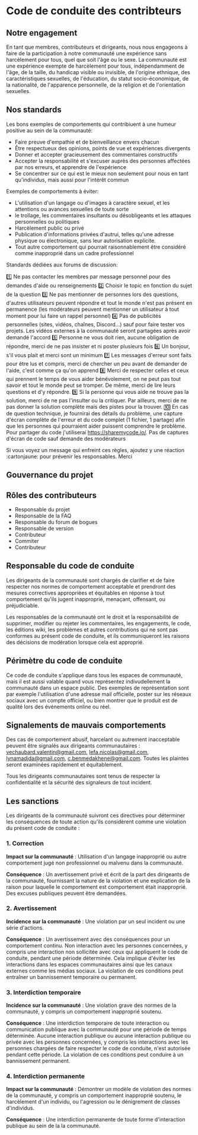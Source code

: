 # Code de conduite des contribteurs

## Notre engagement

En tant que membres, contributeurs et dirigeants, nous nous engageons à faire de la participation à notre communauté une expérience sans harcèlement pour tous, quel que soit l'âge ou le sexe.
La communauté est une expérience exempte de harcèlement pour tous, indépendamment de l'âge, de la
taille, du handicap visible ou invisible, de l'origine ethnique, des caractéristiques sexuelles,
de l'éducation, du statut socio-économique, de la nationalité, de l'apparence personnelle,
de la religion et de l'orientation sexuelles.

## Nos standards

Les bons exemples de comportements qui contribiuent à une humeur positive au sein de la communauté:

* Faire preuve d'empathie et de bienveillance envers chacun
* Être respectueux des opinions, points de vue et expériences divergents
* Donner et accepter gracieusement des commentaires constructifs
* Accepter la responsabilité et s'excuser auprès des personnes affectées par nos erreurs,
  et apprendre de l'expérience
* Se concentrer sur ce qui est le mieux non seulement pour nous en tant qu'individus, mais
  aussi pour l'intérêt commun

Exemples de comportements à éviter:

* L'utilisation d'un langage ou d'images à caractère sexuel, et les attentions ou avances sexuelles
  de toute sorte
* le trollage, les commentaires insultants ou désobligeants et les attaques personnelles ou politiques
* Harcèlement public ou privé
* Publication d'informations privées d'autrui, telles qu'une adresse physique ou électronique, sans leur autorisation explicite.
* Tout autre comportement qui pourrait raisonnablement être considéré comme inapproprié dans un
  cadre professionnel

Standards dédiées aux forums de discussion:

  1️⃣ Ne pas contacter les membres par message personnel pour des demandes d'aide ou renseignements
  2️⃣ Choisir le topic en fonction du sujet de la question
  3️⃣ Ne pas mentionner de personnes lors des questions, d'autres utilisateurs peuvent répondre et
  tout le monde n'est pas présent en permanence (les modérateurs peuvent mentionner un utilisateur à tout moment pour lui faire un rappel personnel)
  4️⃣ Pas de publicités personnelles (sites, vidéos, chaînes, Discord...) sauf pour faire tester
  vos projets. Les vidéos externes à la communauté seront partagées après avoir demandé l'accord
  5️⃣ Personne ne vous doit rien, aucune obligation de répondre, merci de ne pas insister et ni
  poster plusieurs fois
  6️⃣ Un bonjour, s'il vous plait et merci sont un minimum
  7️⃣ Les messages d'erreur sont faits pour être lus et compris, merci de chercher un peu avant
  de  demander de l'aide, c'est comme ça qu'on apprend
  8️⃣ Merci de respecter celles et ceux qui prennent le temps de vous aider bénévolement, on ne
  peut pas tout savoir et tout le monde peut se tromper. De même, merci de lire leurs questions et d'y répondre.
  9️⃣ Si la personne qui vous aide ne trouve pas la solution, merci de ne pas l'insulter ou la
  critiquer. Par ailleurs, merci de ne pas donner la solution complète mais des pistes pour la
  trouver.
  🔟 En cas de question technique, je fournirai des détails du problème, une capture d'écran 
  complète de l'erreur et du code complet (1 fichier, 1 partage) afin que les personnes qui pourraient aider puissent comprendre le problème. Pour partager du code j'utiliserai https://sharemycode.io/. Pas de captures d'écran de code sauf demande des modérateurs

Si vous voyez un message qui enfreint ces règles, ajoutez y une réaction :cartonjaune: pour prévenir les responsables. Merci

## Gouvernance du projet

## Rôles des contributeurs
  * Responsable du projet
  * Responsable de la FAQ
  * Responsable du forum de bogues
  * Responsable de version
  * Contributeur
  * Commiter
  * Contributeur

## Responsable du code de conduite

Les dirigeants de la communauté sont chargés de clarifier et de faire respecter nos normes de comportement acceptable et prendront des mesures correctives appropriées et équitables en réponse à tout comportement qu'ils jugent inapproprié, menaçant, offensant, ou préjudiciable.

Les responsables de la communauté ont le droit et la responsabilité de supprimer, modifier ou rejeter
les commentaires, les engagements, le code, les éditions wiki, les problèmes et autres contributions qui ne sont pas conformes au présent code de conduite, et ils communiqueront les raisons des décisions de modération lorsque cela est approprié.

## Périmètre du code de conduite

Ce code de conduite s'applique dans tous les espaces de communauté, mais il est aussi valable
quand vous représentez indivudellement la communauté dans un espace public. Des exemples de
représentation sont par exemple l'utilisation d'une adresse mail officielle, poster sur les réseaux
sociaux avec un compte officiel, ou bien montrer que le produit est de qualité lors des événements
online ou réel.

## Signalements de mauvais comportements

Des cas de comportement abusif, harcelant ou autrement inacceptable peuvent être
signalés aux dirigeants communautaires : vechaubard.valentin@gmail.com, lefa.nicolas@gmail.com, lynamadjda@gmail.com, c.benmedakhene@gmail.com.
Toutes les plaintes seront examinées rapidement et équitablement.

Tous les dirigeants communautaires sont tenus de respecter la confidentialité et la sécurité des
signaleurs de tout incident.

## Les sanctions

Les dirigeants de la communauté suivront ces directives pour déterminer les conséquences de toute action qu'ils considèrent comme une violation du présent code de conduite :
### 1. Correction

**Impact sur la communauté** : Utilisation d'un langage inapproprié ou autre comportement jugé
non professionnel ou malvenu dans la communauté.

**Conséquence** : Un avertissement privé et écrit de la part des dirigeants de la communauté, fournissant
la nature de la violation et une explication de la raison pour laquelle le comportement est
comportement était inapproprié. Des excuses publiques peuvent être demandées.

### 2. Avertissement

**Incidence sur la communauté** : Une violation par un seul incident ou une série
d'actions.

**Conséquence** : Un avertissement avec des conséquences pour un comportement continu. Non
interaction avec les personnes concernées, y compris une interaction non sollicitée avec
ceux qui appliquent le code de conduite, pendant une période déterminée.
Cela implique d'éviter les interactions dans les espaces communautaires ainsi que les canaux externes
comme les médias sociaux. La violation de ces conditions peut entraîner un bannissement temporaire ou permanent.

### 3. Interdiction temporaire

**Incidence sur la communauté** : Une violation grave des normes de la communauté, y compris
un comportement inapproprié soutenu.

**Conséquence** : Une interdiction temporaire de toute interaction ou communication publique avec la communauté pour une période de temps déterminée. Aucune interaction publique ou
aucune interaction publique ou privée avec les personnes concernées, y compris les interactions
avec les personnes chargées de faire respecter le code de conduite, n'est autorisée pendant cette période.
La violation de ces conditions peut conduire à un bannissement permanent.

### 4. Interdiction permanente

**Impact sur la communauté** : Démontrer un modèle de violation des normes de la communauté,
y compris un comportement inapproprié soutenu, le harcèlement d'un individu, ou l'agression ou le dénigrement de classes d'individus.

**Conséquence** : Une interdiction permanente de toute forme d'interaction publique au sein de la
la communauté.